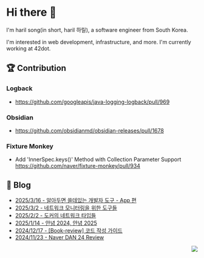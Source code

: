 

# Hi there 👋

I'm haril song(in short, haril 하릴), a software engineer from South Korea.

I'm interested in web development, infrastructure, and more.
I'm currently working at 42dot.

## 🏆 Contribution

### Logback

- https://github.com/googleapis/java-logging-logback/pull/969

### Obsidian

- https://github.com/obsidianmd/obsidian-releases/pull/1678

### Fixture Monkey

- Add 'InnerSpec.keys()' Method with Collection Parameter Support https://github.com/naver/fixture-monkey/pull/934

## 📄 Blog <br>
- [2025/3/16 - 알아두면 쓸데있는 개발자 도구 - App 편](https://haril.dev/blog/2025/03/16/Best-Tools-of-2025-Apps) <br>
- [2025/3/2 - 네트워크 모니터링을 위한 도구들](https://haril.dev/blog/2025/03/02/network-monitoring-tools) <br>
- [2025/2/2 - 도커의 네트워크 타입들](https://haril.dev/blog/2025/02/02/Explore-Docker-Network-Types) <br>
- [2025/1/14 - 안녕 2024, 안녕 2025](https://haril.dev/blog/2025/01/12/adios-2024) <br>
- [2024/12/17 - [Book-review] 코드 작성 가이드](https://haril.dev/blog/2024/12/17/code-convention-guide-book-review) <br>
- [2024/11/23 - Naver DAN 24 Review](https://haril.dev/blog/2024/11/23/Naver-DAN-24-Review) <br>

<!-- 조회수 -->
<p align="right">
  <a href="https://hits.seeyoufarm.com"><img src="https://hits.seeyoufarm.com/api/count/incr/badge.svg?url=https%3A%2F%2Fgithub.com%2Fsongkg7&count_bg=%238D7BF5&title_bg=%23252323&icon=github.svg&icon_color=%23FFFDFD&title=hits&edge_flat=false"/></a>
</p>
